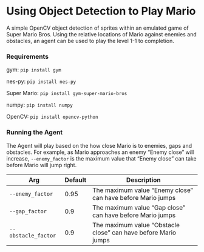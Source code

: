# Using Object Detection to Play Mario

A simple OpenCV object detection of sprites within an emulated game of Super Mario Bros. Using the relative locations of Mario against enemies and obstacles, an agent can be used to play the level 1-1 to completion.





### Requirements


gym: `pip install gym`

nes-py:	`pip install nes-py`

Super Mario: `pip install gym-super-mario-bros`

numpy: `pip install numpy`

OpenCV:  `pip install opencv-python`



### Running the Agent

The Agent will play based on the how close Mario is to enemies, gaps and obstacles. For example, as Mario approaches an enemy “Enemy close” will increase, `--enemy_factor` is the maximum value that “Enemy close” can take before Mario will jump right.

|Arg|Default|Description
|------------------|-------------------------------|-----------------------------|
|`--enemy_factor`| 0.95| The maximum value “Enemy close” can have before Mario jumps|
|`--gap_factor`|0.9| The maximum value “Gap close” can have before Mario jumps |
|`--obstacle_factor`|0.9| The maximum value “Obstacle close” can have before Mario jumps |
